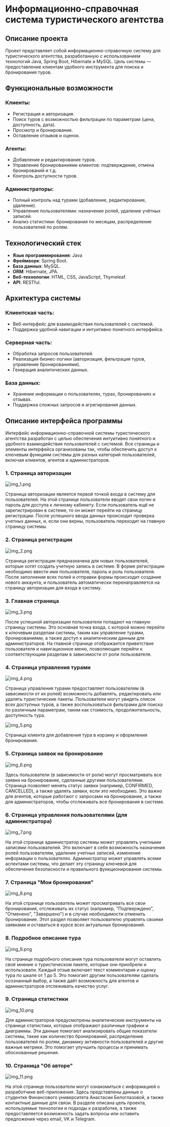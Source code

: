 # Информационно-справочная система туристического агентства
## Описание проекта

Проект представляет собой информационно-справочную систему для туристического агентства, разработанную с использованием технологий Java, Spring Boot, Hibernate и MySQL. Цель системы — предоставление клиентам удобного инструмента для поиска и бронирования туров.

## Функциональные возможности

### Клиенты:

- Регистрация и авторизация.
- Поиск туров с возможностью фильтрации по параметрам (цена, доступность, дата).
- Просмотр и бронирование.
- Оставление отзывов и оценок.

### Агенты:

- Добавление и редактирование туров.
- Управление бронированиями клиентов: подтверждение, отмена бронирований и т.д.
- Контроль доступности туров.

### Администраторы:

- Полный контроль над турами (добавление, редактирование, удаление).
- Управление пользователями: назначение ролей, удаление учётных записей.
- Анализ статистики: бронирования по месяцам, распределение пользователей по ролям.

## Технологический стек

- **Язык программирования**: Java 
- **Фреймворк**: Spring Boot.
- **База данных**: MySQL.
- **ORM**: Hibernate, JPA.
- **Веб-технологии**: HTML, CSS, JavaScript, Thymeleaf.
- **API**: RESTful.

## Архитектура системы

### Клиентская часть:

- Веб-интерфейс для взаимодействия пользователей с системой.
- Поддержка удобной навигации и интуитивно понятного интерфейса.

### Серверная часть:

- Обработка запросов пользователей.
- Реализация бизнес-логики (авторизация, фильтрация туров, управление бронированиями).
- Генерация аналитических данных.

### База данных:

- Хранение информации о пользователях, турах, бронированиях и отзывах.
- Поддержка сложных запросов и агрегирования данных.

## Описание интерфейса программы

Интерфейс информационно-справочной системы туристического агентства разработан с целью обеспечения интуитивно понятного и удобного взаимодействия пользователей с системой. Все страницы и элементы интерфейса организованы так, чтобы обеспечить доступ к ключевым функциям системы для разных категорий пользователей, включая клиентов, агентов и администраторов.

### 1. Страница авторизации

![img_1.png](README/img_1.png)

Страница авторизации является первой точкой входа в систему для пользователей. На этой странице пользователи вводят свои логин и пароль для доступа к личному кабинету. Если пользователь ещё не зарегистрирован в системе, то он может перейти на страницу регистрации. После успешного ввода данных происходит проверка учетных данных, и, если они верны, пользователь переходит на главную страницу системы.

### 2. Страница регистрации

![img_2.png](README/img_2.png)

Страница регистрации предназначена для новых пользователей, которые хотят создать учетную запись в системе. В форме регистрации необходимо ввести имя пользователя, пароль и роль пользователя. После заполнения всех полей и отправки формы происходит создание нового аккаунта, и пользователь автоматически перенаправляется на страницу авторизации для входа в систему.

### 3. Главная страница

![img_3.png](README/img_3.png)

После успешной авторизации пользователи попадают на главную страницу системы. Это основная точка входа, с которой можно перейти к ключевым разделам системы, таким как управление турами, бронированиями, а также доступ к аналитическим данным для администраторов. На главной странице отображается приветствие пользователя и навигационное меню, позволяющее перейти к соответствующим разделам в зависимости от роли пользователя.

### 4. Страница управления турами

![img_4.png](README/img_4.png)

Страница управления турами предоставляет пользователям (в зависимости от их ролей) возможность добавлять, редактировать или удалять туристические пакеты. Пользователи могут увидеть список всех доступных туров, а также воспользоваться фильтрами для поиска по различным параметрам, таким как стоимость, продолжительность, доступность тура.

![img_5.png](README/img_5.png)

Страница клиента для добавления тура в корзину и оформления бронирования.

### 5. Страница заявок на бронирование

![img_6.png](README/img_6.png)

Здесь пользователи (в зависимости от роли) могут просматривать все заявки на бронирование, сделанные другими пользователями. Страница позволяет менять статус заявки (например, CONFIRMED, CANCELLED), а также удалять заявки, если это необходимо. Это важно для агентов, которые работают с запросами на бронирование, а также для администраторов, чтобы отслеживать все бронирования в системе.

### 6. Страница управления пользователями (для администратора)

![img_7.png](README/img_7.png)

На этой странице администратор системы может управлять учетными записями пользователей. Это включает в себя возможность назначения ролей пользователям, удаление учетных записей, изменение информации о пользователях. Администратор может управлять всеми аспектами системы, что делает эту страницу ключевой для обеспечения безопасности и правильного функционирования системы.

### 7. Страница "Мои бронирования"

![img_8.png](README/img_8.png)

На этой странице пользователь может просматривать все свои бронирования, отслеживать их статус (например, "Подтверждено", "Отменено", "Завершено") и в случае необходимости отменить бронирование. Этот раздел позволяет пользователю управлять своими заявками и оставаться в курсе всех актуальных бронирований.

### 8. Подробное описание тура

![img_9.png](README/img_9.png)

На странице подробного описания тура пользователи могут оставлять своё мнение о туристическом пакете, которые они приобрели и использовали. Каждый отзыв включает текст комментария и оценку тура по шкале от 1 до 5. Это помогает другим пользователям сделать осознанный выбор, а также даёт возможность для агентов и администраторов отслеживать качество услуг.

### 9. Страница статистики

![img_10.png](README/img_10.png)

Для администраторов предусмотрены аналитические инструменты на странице статистики, которые отображают различные графики и диаграммы. Эти данные помогают анализировать общие показатели системы, такие как количество бронирований, распределение пользователей по ролям, динамику активности пользователей и другие важные метрики. Это помогает улучшить процессы и принимать обоснованные решения.

### 10. Страница "Об авторе"

![img_11.png](README/img_11.png)

На этой странице пользователи могут ознакомиться с информацией о разработчике веб-приложения. Здесь представлены данные о студентке Финансового университета Анастасии Белоглазовой, а также контактные данные для связи. В разделе описана цель проекта, используемые технологии и подходы к разработке, а также предоставляется возможность задать вопросы или оставить предложения через email, VK и Telegram.


